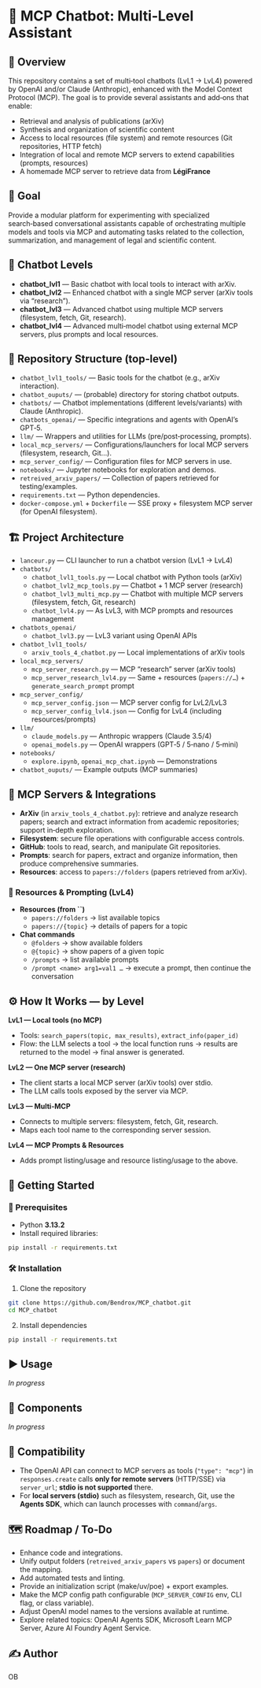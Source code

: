 # 🤖 MCP Chatbot: Multi‑Level Assistant

## 🧭 Overview

This repository contains a set of multi‑tool chatbots (LvL1 → LvL4) powered by OpenAI and/or Claude (Anthropic), enhanced with the Model Context Protocol (MCP). The goal is to provide several assistants and add‑ons that enable:

- Retrieval and analysis of publications (arXiv)
- Synthesis and organization of scientific content
- Access to local resources (file system) and remote resources (Git repositories, HTTP fetch)
- Integration of local and remote MCP servers to extend capabilities (prompts, resources)
- A homemade MCP server to retrieve data from **LégiFrance**

## 🎯 Goal

Provide a modular platform for experimenting with specialized search‑based conversational assistants capable of orchestrating multiple models and tools via MCP and automating tasks related to the collection, summarization, and management of legal and scientific content.

## 🧩 Chatbot Levels 

- **chatbot\_lvl1** — Basic chatbot with local tools to interact with arXiv.
- **chatbot\_lvl2** — Enhanced chatbot with a single MCP server (arXiv tools via “research”).
- **chatbot\_lvl3** — Advanced chatbot using multiple MCP servers (filesystem, fetch, Git, research).
- **chatbot\_lvl4** — Advanced multi‑model chatbot using external MCP servers, plus prompts and local resources.

## 📁 Repository Structure (top‑level)

- `chatbot_lvl1_tools/` — Basic tools for the chatbot (e.g., arXiv interaction).
- `chatbot_ouputs/` — (probable) directory for storing chatbot outputs.
- `chatbots/` — Chatbot implementations (different levels/variants) with Claude (Anthropic).
- `chatbots_openai/` — Specific integrations and agents with OpenAI’s GPT‑5.
- `llm/` — Wrappers and utilities for LLMs (pre/post‑processing, prompts).
- `local_mcp_servers/` — Configurations/launchers for local MCP servers (filesystem, research, Git…).
- `mcp_server_config/` — Configuration files for MCP servers in use.
- `notebooks/` — Jupyter notebooks for exploration and demos.
- `retreived_arxiv_papers/` — Collection of papers retrieved for testing/examples.
- `requirements.txt` — Python dependencies.
- `docker-compose.yml` + `Dockerfile` — SSE proxy + filesystem MCP server (for OpenAI filesystem).

## 🏗️ Project Architecture

- `lanceur.py` — CLI launcher to run a chatbot version (LvL1 → LvL4)
- `chatbots/`
  - `chatbot_lvl1_tools.py` — Local chatbot with Python tools (arXiv)
  - `chatbot_lvl2_mcp_tools.py` — Chatbot + 1 MCP server (research)
  - `chatbot_lvl3_multi_mcp.py` — Chatbot with multiple MCP servers (filesystem, fetch, Git, research)
  - `chatbot_lvl4.py` — As LvL3, with MCP prompts and resources management
- `chatbots_openai/`
  - `chatbot_lvl3.py` — LvL3 variant using OpenAI APIs
- `chatbot_lvl1_tools/`
  - `arxiv_tools_4_chatbot.py` — Local implementations of arXiv tools
- `local_mcp_servers/`
  - `mcp_server_research.py` — MCP “research” server (arXiv tools)
  - `mcp_server_research_lvl4.py` — Same + resources (`papers://…`) + `generate_search_prompt` prompt
- `mcp_server_config/`
  - `mcp_server_config.json` — MCP server config for LvL2/LvL3
  - `mcp_server_config_lvl4.json` — Config for LvL4 (including resources/prompts)
- `llm/`
  - `claude_models.py` — Anthropic wrappers (Claude 3.5/4)
  - `openai_models.py` — OpenAI wrappers (GPT‑5 / 5‑nano / 5‑mini)
- `notebooks/`
  - `explore.ipynb`, `openai_mcp_chat.ipynb` — Demonstrations
- `chatbot_ouputs/` — Example outputs (MCP summaries)

## 🔌 MCP Servers & Integrations

- **ArXiv** (in `arxiv_tools_4_chatbot.py`): retrieve and analyze research papers; search and extract information from academic repositories; support in‑depth exploration.
- **Filesystem**: secure file operations with configurable access controls.
- **GitHub**: tools to read, search, and manipulate Git repositories.
- **Prompts**: search for papers, extract and organize information, then produce comprehensive summaries.
- **Resources**: access to `papers://folders` (papers retrieved from arXiv).

### 🧰 Resources & Prompting (LvL4)

- **Resources (from **``**)**
  - `papers://folders` → list available topics
  - `papers://{topic}` → details of papers for a topic
- **Chat commands**
  - `@folders` → show available folders
  - `@{topic}` → show papers of a given topic
  - `/prompts` → list available prompts
  - `/prompt <name> arg1=val1 …` → execute a prompt, then continue the conversation

## ⚙️ How It Works — by Level

**LvL1 — Local tools (no MCP)**

- Tools: `search_papers(topic, max_results)`, `extract_info(paper_id)`
- Flow: the LLM selects a tool → the local function runs → results are returned to the model → final answer is generated.

**LvL2 — One MCP server (research)**

- The client starts a local MCP server (arXiv tools) over stdio.
- The LLM calls tools exposed by the server via MCP.

**LvL3 — Multi‑MCP**

- Connects to multiple servers: filesystem, fetch, Git, research.
- Maps each tool name to the corresponding server session.

**LvL4 — MCP Prompts & Resources**

- Adds prompt listing/usage and resource listing/usage to the above.

## 🚀 Getting Started

### 🧰 Prerequisites

- Python **3.13.2**
- Install required libraries:

```bash
pip install -r requirements.txt
```

### 🛠️ Installation

1. Clone the repository

```bash
git clone https://github.com/Bendrox/MCP_chatbot.git
cd MCP_chatbot
```

2. Install dependencies

```bash
pip install -r requirements.txt
```

## ▶️ Usage

*In progress*

## 🧱 Components

*In progress*

## 🔗 Compatibility

- The OpenAI API can connect to MCP servers as tools (`"type": "mcp"`) in `responses.create` calls **only for remote servers** (HTTP/SSE) via `server_url`; **stdio is not supported** there.
- For **local servers (stdio)** such as filesystem, research, Git, use the **Agents SDK**, which can launch processes with `command`/`args`.

## 🗺️ Roadmap / To‑Do

- Enhance code and integrations.
- Unify output folders (`retreived_arxiv_papers` vs `papers`) or document the mapping.
- Add automated tests and linting.
- Provide an initialization script (make/uv/poe) + export examples.
- Make the MCP config path configurable (`MCP_SERVER_CONFIG` env, CLI flag, or class variable).
- Adjust OpenAI model names to the versions available at runtime.
- Explore related topics: OpenAI Agents SDK, Microsoft Learn MCP Server, Azure AI Foundry Agent Service.

## ✍️ Author

OB

